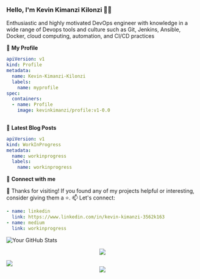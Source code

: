 ### Hello, I'm Kevin Kimanzi Kilonzi 👋👋

Enthusiastic and highly motivated DevOps engineer with knowledge in a wide range of  Devops tools and culture such as Git, Jenkins, Ansible, Docker, cloud computing, automation, and CI/CD practices

👤 **My Profile**
```yaml
apiVersion: v1
kind: Profile
metadata:
  name: Kevin-Kimanzi-Kilonzi 
  labels:
    name: myprofile
spec:
  containers:
  - name: Profile
    image: kevinkimanzi/profile:v1-0.0
    
```

📕 **Latest Blog Posts**
```yaml
apiVersion: v1
kind: WorkInProgress
metadata:
  name: workinprogress
  labels:
    name: workinprogress
```

🔗 **Connect with me**

🌟 Thanks for visiting! If you found any of my projects helpful or interesting, consider giving them a ⭐️.
📫 Let's connect:
```yaml
- name: linkedin
  link: https://www.linkedin.com/in/kevin-kimanzi-3562k163
- name: medium
  link: workinprogress
```
![Your GitHub Stats](https://github-readme-stats.vercel.app/api?username=kevinkimanzi&show_icons=true&theme=algolia)

<p align="center">
  <img src="https://capsule-render.vercel.app/api?type=waving&color=738678&height=80&section=footer"/>
</p>

<img src="https://capsule-render.vercel.app/api?type=waving&color=738678&height=80&section=footer" style="display: block; margin: 0 auto;">

<div style="text-align: center;">
  <img src="https://capsule-render.vercel.app/api?type=waving&color=738678&height=80&section=footer">
</div>
